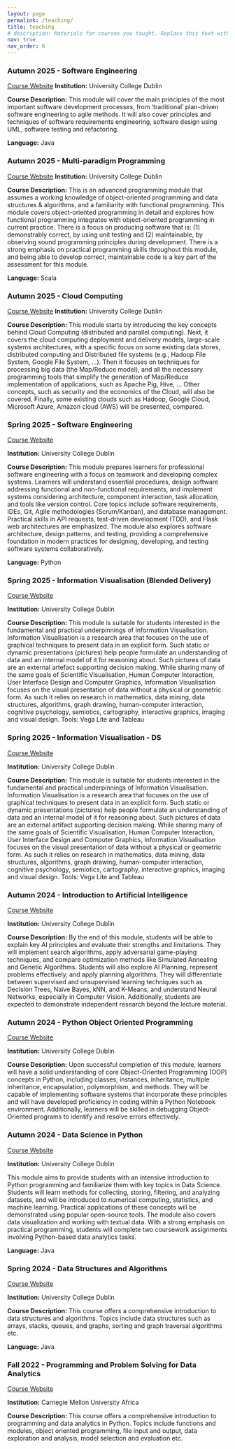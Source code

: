 ```yaml
---
layout: page
permalink: /teaching/
title: teaching
# description: Materials for courses you taught. Replace this text with your description.
nav: true
nav_order: 6
---
```


### Autumn 2025 - Software Engineering

[Course Website](https://hub.ucd.ie/usis/!W_HU_MENU.P_PUBLISH?p_tag=MODULE&MODULE=COMP41670)
**Institution:** University College Dublin

**Course Description:** This module will cover the main principles of the most important software development processes, from ‘traditional’ plan-driven software engineering to agile methods. It will also cover principles and techniques of software requirements engineering, software design using UML, software testing and refactoring.

**Language:** Java

### Autumn 2025 - Multi-paradigm Programming

[Course Website](https://hub.ucd.ie/usis/!W_HU_MENU.P_PUBLISH?p_tag=MODULE&MODULE=COMP30950)
**Institution:** University College Dublin

**Course Description:** This is an advanced programming module that assumes a working knowledge of object-oriented programming and data structures & algorithms, and a familiarity with functional programming. This module covers object-oriented programming in detail and explores how functional programming integrates with object-oriented programming in current practice. There is a focus on producing software that is:
(1) demonstrably correct, by using unit testing and
(2) maintainable, by observing sound programming principles during development.
There is a strong emphasis on practical programming skills throughout this module, and being able to develop correct, maintainable code is a key part of the assessment for this module.

**Language:** Scala

### Autumn 2025 - Cloud Computing

[Course Website](https://hub.ucd.ie/usis/!W_HU_MENU.P_PUBLISH?p_tag=MODULE&MODULE=COMP47780)
**Institution:** University College Dublin

**Course Description:** This module starts by introducing the key concepts behind Cloud Computing (distributed and parallel computing). Next, it covers the cloud computing deployment and delivery models, large-scale systems architectures, with a specific focus on some existing data stores, distributed computing and Distributed file systems (e.g., Hadoop File System, Google File System, …). Then it focuses on techniques for processing big data (the Map/Reduce model), and all the necessary programming tools that simplify the generation of Map/Reduce implementation of applications, such as Apache Pig, Hive, … Other concepts, such as security and the economics of the Cloud, will also be covered. Finally, some existing clouds such as Hadoop, Google Cloud, Microsoft Azure, Amazon cloud (AWS) will be presented, compared.

### Spring 2025 - Software Engineering

[Course Website](https://hub.ucd.ie/usis/!W_HU_MENU.P_PUBLISH?p_tag=MODULE&MODULE=COMP30830)

**Institution:** University College Dublin

**Course Description:** This module prepares learners for professional software engineering with a focus on teamwork and developing complex systems. Learners will understand essential procedures, design software addressing functional and non-functional requirements, and implement systems considering architecture, component interaction, task allocation, and tools like version control. Core topics include software requirements, IDEs, Git, Agile methodologies (Scrum/Kanban), and database management. Practical skills in API requests, test-driven development (TDD), and Flask web architectures are emphasized. The module also explores software architecture, design patterns, and testing, providing a comprehensive foundation in modern practices for designing, developing, and testing software systems collaboratively.

**Language:** Python

### Spring 2025 - Information Visualisation (Blended Delivery)

[Course Website](https://hub.ucd.ie/usis/!W_HU_MENU.P_PUBLISH?p_tag=MODULE&MODULE=COMP47970)

**Institution:** University College Dublin

**Course Description:** This module is suitable for students interested in the fundamental and practical underpinnings of Information Visualisation. Information Visualisation is a research area that focuses on the use of graphical techniques to present data in an explicit form. Such static or dynamic presentations (pictures) help people formulate an understanding of data and an internal model of it for reasoning about. Such pictures of data are an external artefact supporting decision making. While sharing many of the same goals of Scientific Visualisation, Human Computer Interaction, User Interface Design and Computer Graphics, Information Visualisation focuses on the visual presentation of data without a physical or geometric form. As such it relies on research in mathematics, data mining, data structures, algorithms, graph drawing, human-computer interaction, cognitive psychology, semiotics, cartography, interactive graphics, imaging and visual design. Tools: Vega Lite and Tableau

### Spring 2025 - Information Visualisation - DS

[Course Website](https://hub.ucd.ie/usis/!W_HU_MENU.P_PUBLISH?p_tag=MODULE&MODULE=COMP30750)

**Institution:** University College Dublin

**Course Description:** This module is suitable for students interested in the fundamental and practical underpinnings of Information Visualisation. Information Visualisation is a research area that focuses on the use of graphical techniques to present data in an explicit form. Such static or dynamic presentations (pictures) help people formulate an understanding of data and an internal model of it for reasoning about. Such pictures of data are an external artifact supporting decision making. While sharing many of the same goals of Scientific Visualisation, Human Computer Interaction, User Interface Design and Computer Graphics, Information Visualisation focuses on the visual presentation of data without a physical or geometric form. As such it relies on research in mathematics, data mining, data structures, algorithms, graph drawing, human-computer interaction, cognitive psychology, semiotics, cartography, interactive graphics, imaging and visual design. Tools: Vega Lite and Tableau

### Autumn 2024 - Introduction to Artificial Intelligence

[Course Website](https://hub.ucd.ie/usis/!W_HU_MENU.P_PUBLISH?p_tag=MODULE&MODULE=COMP30030)

**Institution:** University College Dublin

**Course Description:** By the end of this module, students will be able to explain key AI principles and evaluate their strengths and limitations. They will implement search algorithms, apply adversarial game-playing techniques, and compare optimization methods like Simulated Annealing and Genetic Algorithms. Students will also explore AI Planning, represent problems effectively, and apply planning algorithms. They will differentiate between supervised and unsupervised learning techniques such as Decision Trees, Naïve Bayes, kNN, and K-Means, and understand Neural Networks, especially in Computer Vision. Additionally, students are expected to demonstrate independent research beyond the lecture material.

### Autumn 2024 - Python Object Oriented Programming

[Course Website](https://hub.ucd.ie/usis/!W_HU_MENU.P_PUBLISH?p_tag=MODULE&MODULE=COMP20270)

**Institution:** University College Dublin

**Course Description:** Upon successful completion of this module, learners will have a solid understanding of core Object-Oriented Programming (OOP) concepts in Python, including classes, instances, inheritance, multiple inheritance, encapsulation, polymorphism, and methods. They will be capable of implementing software systems that incorporate these principles and will have developed proficiency in coding within a Python Notebook environment. Additionally, learners will be skilled in debugging Object-Oriented programs to identify and resolve errors effectively.

### Autumn 2024 - Data Science in Python

[Course Website](https://hub.ucd.ie/usis/!W_HU_MENU.P_PUBLISH?p_tag=MODULE&MODULE=COMP47670)

**Institution:** University College Dublin

This module aims to provide students with an intensive introduction to Python programming and familiarize them with key topics in Data Science. Students will learn methods for collecting, storing, filtering, and analyzing datasets, and will be introduced to numerical computing, statistics, and machine learning. Practical applications of these concepts will be demonstrated using popular open-source tools. The module also covers data visualization and working with textual data. With a strong emphasis on practical programming, students will complete two coursework assignments involving Python-based data analytics tasks.

**Language:** Java

### Spring 2024 - Data Structures and Algorithms

[Course Website](https://hub.ucd.ie/usis/!W_HU_MENU.P_PUBLISH?p_tag=MODULE&MODULE=COMP20230)

**Institution:** University College Dublin

**Course Description:** This course offers a comprehensive introduction to data structures and algorithms. Topics include data structures such as arrays, stacks, queues, and graphs, sorting and graph traversal algorithms etc.

**Language:** Java

### Fall 2022 - Programming and Problem Solving for Data Analytics

[Course Website](https://www.africa.engineering.cmu.edu/academics/courses/04-638.html)

**Institution:** Carnegie Mellon University Africa

**Course Description:** This course offers a comprehensive introduction to programming and data analytics in Python. Topics include functions and modules, object oriented programming, file input and output, data exploration and analysis, model selection and evaluation etc.
